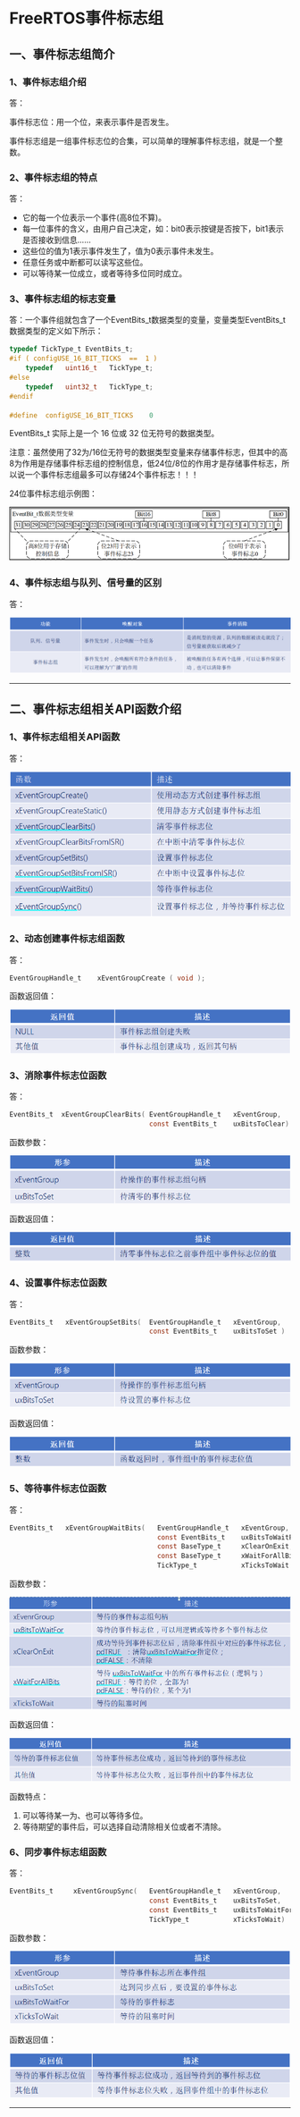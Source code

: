 # FreeRTOS事件标志组

## 一、事件标志组简介

### 1、事件标志组介绍

答：

事件标志位：用一个位，来表示事件是否发生。

事件标志组是一组事件标志位的合集，可以简单的理解事件标志组，就是一个整数。



### 2、事件标志组的特点

答：

- 它的每一个位表示一个事件(高8位不算)。
- 每一位事件的含义，由用户自己决定，如：bit0表示按键是否按下，bit1表示是否接收到信息......
- 这些位的值为1表示事件发生了，值为0表示事件未发生。
- 任意任务或中断都可以读写这些位。
- 可以等待某一位成立，或者等待多位同时成立。



### 3、事件标志组的标志变量

答：一个事件组就包含了一个EventBits_t数据类型的变量，变量类型EventBits_t数据类型的定义如下所示：

```C
typedef TickType_t EventBits_t;
#if ( configUSE_16_BIT_TICKS  ==  1 )
	typedef   uint16_t   TickType_t;
#else
	typedef   uint32_t   TickType_t;
#endif

#define  configUSE_16_BIT_TICKS    0 
```

EventBits_t 实际上是一个 16 位或 32 位无符号的数据类型。

注意：虽然使用了32为/16位无符号的数据类型变量来存储事件标志，但其中的高8为作用是存储事件标志组的控制信息，低24位/8位的作用才是存储事件标志，所以说一个事件标志组最多可以存储24个事件标志！！！

24位事件标志组示例图：

![](笔记图片/24位事件标志组示例图.png)



### 4、事件标志组与队列、信号量的区别

答：

<img src="笔记图片/事件标志组与队列-信号量区别.png" style="zoom: 64%;" />

------



## 二、事件标志组相关API函数介绍

### 1、事件标志组相关API函数

答：

![](笔记图片/事件标志组相关函数.png)



### 2、动态创建事件标志组函数

答：

```C
EventGroupHandle_t    xEventGroupCreate ( void ); 
```

函数返回值：

![](笔记图片/动态创建事件标志组.png)



### 3、消除事件标志位函数

答：

```C
EventBits_t  xEventGroupClearBits( EventGroupHandle_t   xEventGroup,
                                   const EventBits_t    uxBitsToClear) 
```

函数参数：

![](笔记图片/清除事件标志位函数参数.png)

函数返回值：

![](笔记图片/清除事件标志位函数返回值.png)



### 4、设置事件标志位函数

答：

```C
EventBits_t   xEventGroupSetBits(  EventGroupHandle_t   xEventGroup,
                                   const EventBits_t    uxBitsToSet ) 
```

函数参数：

![](笔记图片/设置事件标志位函数参数.png)

函数返回值：

![](笔记图片/设置事件标志位函数返回值.png)



### 5、等待事件标志位函数

答：

```C
EventBits_t   xEventGroupWaitBits(   EventGroupHandle_t   xEventGroup,
                                     const EventBits_t    uxBitsToWaitFor,
                                     const BaseType_t     xClearOnExit,
                                     const BaseType_t     xWaitForAllBits,
                                     TickType_t           xTicksToWait  )

```

函数参数：

![](笔记图片/等待事件标志位函数参数.png)

函数返回值：

![](笔记图片/等待事件标志位函数返回值.png)

函数特点：

1. 可以等待某一为、也可以等待多位。
2. 等待期望的事件后，可以选择自动清除相关位或者不清除。



### 6、同步事件标志组函数

答：

```C
EventBits_t     xEventGroupSync(   EventGroupHandle_t   xEventGroup,
                                   const EventBits_t    uxBitsToSet,
                                   const EventBits_t    uxBitsToWaitFor,
                                   TickType_t           xTicksToWait) 
```

函数参数：

![](笔记图片/同步事件标志组函数参数.png)

函数返回值：

![](笔记图片/同步事件标志组函数返回值.png)

------


